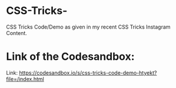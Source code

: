 # CSS-Tricks-
CSS Tricks Code/Demo as given in my recent CSS Tricks Instagram Content.

# Link of the Codesandbox:
Link: https://codesandbox.io/s/css-tricks-code-demo-htyekt?file=/index.html
